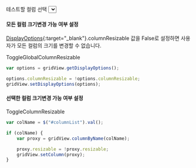 테스트할 컬럼 선택 <select id="columnList" onchange="javascript:selectColumn()">

#### 모든 컬럼 크기변경 가능 여부 설정

[DisplayOptions](http://help.realgrid.com/api/types/DisplayOptions/){:target="_blank"}.columnResizable 값을 False로 설정하면 사용자가 모든 컬럼의 크기를 변경할 수 없습니다.

<a class="btn primary small round lowercase" id="btnToggleGlobalColumnResizable">ToggleGlobalColumnResizable</a>

```js
var options = gridView.getDisplayOptions();

options.columnResizable = !options.columnResizable;
gridView.setDisplayOptions(options);
```

#### 선택한 컬럼 크기변경 가능 여부 설정  

<a class="btn primary small round lowercase" id="btnToggleColumnResizable">ToggleColumnResizable</a>

```js
var colName = $("#columnList").val();

if (colName) {
    var proxy = gridView.columnByName(colName);

    proxy.resizable = !proxy.resizable;
    gridView.setColumn(proxy);
}
```


<script>
function createColumnList(grid) {
  var names = grid.getColumnNames();
  var list = $("#columnList");
  
  $.map(names, function (c) {
    $("<option />", { value: c, text: c }).appendTo(list);
  });
} 

function selectColumn() {
    var colName = $("#columnList").val();
    if (colName) {
        var columns = gridView.columnsByTag("sel");
        if (columns) {
            for (i = 0; i < columns.length; i++) {
                var column = columns[i];
                column.tag = undefined;
                column.header = {};
                column.header.styles = {
                    borderLeft: undefined,
                    borderRight: undefined,
                    borderTop: undefined,
                    borderBottom: undefined
                };
                gridView.setColumn(column);
            }
        }
 
        var column = gridView.columnByName(colName);
        if (column) {
 
            column.tag = "sel";
            column.header = {};
            column.header.styles = {
                borderLeft: "#ff660000,2",
                borderRight: "#ff660000,2",
                borderTop: "#ff660000,2",
                borderBottom: "#ff660000,2"
            };
            gridView.setColumn(column);
        }
    }
}

$("#btnToggleGlobalColumnResizable").click(function() { 
  var options = gridView.getDisplayOptions();

  options.columnResizable = !options.columnResizable;
  gridView.setDisplayOptions(options);
});

$("#btnToggleColumnResizable").click(function() { 
  var colName = $("#columnList").val();

  if (colName) {
      var proxy = gridView.columnByName(colName);

      proxy.resizable = !proxy.resizable;
      gridView.setColumn(proxy);
  }
});


</script>

